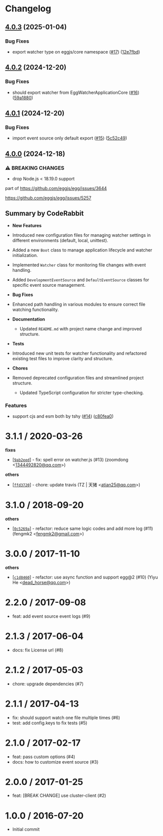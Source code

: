 # Changelog

## [4.0.3](https://github.com/eggjs/watcher/compare/v4.0.2...v4.0.3) (2025-01-04)


### Bug Fixes

* export watcher type on eggjs/core namespace ([#17](https://github.com/eggjs/watcher/issues/17)) ([12e7fbd](https://github.com/eggjs/watcher/commit/12e7fbdcd9381c662b8cd3a22e1e2dcafa15040f))

## [4.0.2](https://github.com/eggjs/watcher/compare/v4.0.1...v4.0.2) (2024-12-20)


### Bug Fixes

* should export watcher from EggWatcherApplicationCore ([#16](https://github.com/eggjs/watcher/issues/16)) ([59a1880](https://github.com/eggjs/watcher/commit/59a18804aed5f4fd4aa4fbf65f3044cfb4345dea))

## [4.0.1](https://github.com/eggjs/watcher/compare/v4.0.0...v4.0.1) (2024-12-20)


### Bug Fixes

* import event source only default export ([#15](https://github.com/eggjs/watcher/issues/15)) ([5c52c49](https://github.com/eggjs/watcher/commit/5c52c49c1347da194eb00844335642b1a1f73af8))

## [4.0.0](https://github.com/eggjs/egg-watcher/compare/v3.1.1...v4.0.0) (2024-12-18)


### ⚠ BREAKING CHANGES

* drop Node.js < 18.19.0 support

part of https://github.com/eggjs/egg/issues/3644

https://github.com/eggjs/egg/issues/5257

<!-- This is an auto-generated comment: release notes by coderabbit.ai
-->

## Summary by CodeRabbit

- **New Features**
- Introduced new configuration files for managing watcher settings in
different environments (default, local, unittest).
- Added a new `Boot` class to manage application lifecycle and watcher
initialization.
- Implemented `Watcher` class for monitoring file changes with event
handling.
- Added `DevelopmentEventSource` and `DefaultEventSource` classes for
specific event source management.

- **Bug Fixes**
- Enhanced path handling in various modules to ensure correct file
watching functionality.

- **Documentation**
	- Updated `README.md` with project name change and improved structure.

- **Tests**
- Introduced new unit tests for watcher functionality and refactored
existing test files to improve clarity and structure.

- **Chores**
- Removed deprecated configuration files and streamlined project
structure.
	- Updated TypeScript configuration for stricter type-checking.

<!-- end of auto-generated comment: release notes by coderabbit.ai -->

### Features

* support cjs and esm both by tshy ([#14](https://github.com/eggjs/egg-watcher/issues/14)) ([c80fea0](https://github.com/eggjs/egg-watcher/commit/c80fea0327a664edfd03bdc2e08757305e28ad32))

3.1.1 / 2020-03-26
==================

**fixes**
  * [[`9ab2eed`](http://github.com/eggjs/egg-watcher/commit/9ab2eed055d4a036cc2926780d5d8107e37523b2)] - fix: spell error on watcher.js (#13) (zoomdong <<1344492820@qq.com>>)

**others**
  * [[`ffd3720`](http://github.com/eggjs/egg-watcher/commit/ffd3720e03c94eec20f8f755a01978a0eee70814)] - chore: update travis (TZ | 天猪 <<atian25@qq.com>>)

3.1.0 / 2018-09-20
==================

**others**
  * [[`0c5269a`](http://github.com/eggjs/egg-watcher/commit/0c5269ad940002ecb442900d4fa285c8d45e014e)] - refactor: reduce same logic codes and add more log (#11) (fengmk2 <<fengmk2@gmail.com>>)

3.0.0 / 2017-11-10
==================

**others**
  * [[`c1d8460`](http://github.com/eggjs/egg-watcher/commit/c1d846066f1d12ace466bf486412930e789d2e92)] - refactor: use async function and support egg@2 (#10) (Yiyu He <<dead_horse@qq.com>>)

2.2.0 / 2017-09-08
==================

  * feat: add event source event logs (#9)

2.1.3 / 2017-06-04
==================

  * docs: fix License url (#8)

2.1.2 / 2017-05-03
==================

  * chore: upgrade dependencies (#7)

2.1.1 / 2017-04-13
==================

  * fix: should support watch one file multiple times (#6)
  * test: add config.keys to fix tests (#5)

2.1.0 / 2017-02-17
==================

  * feat: pass custom options (#4)
  * docs: how to customize event source (#3)

2.0.0 / 2017-01-25
==================

  * feat: [BREAK CHANGE]  use cluster-client (#2)

1.0.0 / 2016-07-20
==================

  * Initial commit
